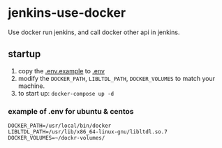 # jenkins-use-docker

Use docker run jenkins, and call docker other api in jenkins.

## startup

1. copy the [.env.example](./.env.example) to [.env](./.env)
2. modify the `DOCKER_PATH`, `LIBLTDL_PATH`, `DOCKER_VOLUMES` to match your machine.
3. to start up: `docker-compose up -d`

### example of .env for ubuntu & centos

```
DOCKER_PATH=/usr/local/bin/docker
LIBLTDL_PATH=/usr/lib/x86_64-linux-gnu/libltdl.so.7
DOCKER_VOLUMES=~/dockr-volumes/
```
